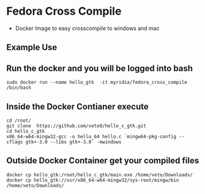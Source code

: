 # Fedora Cross Compile 
* Docker Image to easy crosscompile to windows and mac


## Example Use

## Run the docker and you will be logged into bash 
```
sudo docker run --name hello_gtk  -it myridia/fedora_cross_compile /bin/bash 
```
## Inside the Docker Contianer execute 
```
cd /root/
git clone  https://github.com/veto8/hello_c_gtk.git
cd hello_c_gtk
x86_64-w64-mingw32-gcc -o hello_64 hello.c `mingw64-pkg-config --cflags gtk+-3.0 --libs gtk+-3.0` -mwindows
```


## Outside Docker Container get your compiled files
```
docker cp hello_gtk:/root/hello_c_gtk/main.exe /home/veto/Downloads/
docker cp hello_gtk://usr/x86_64-w64-mingw32/sys-root/mingw/bin  /home/veto/Downloads/
```
